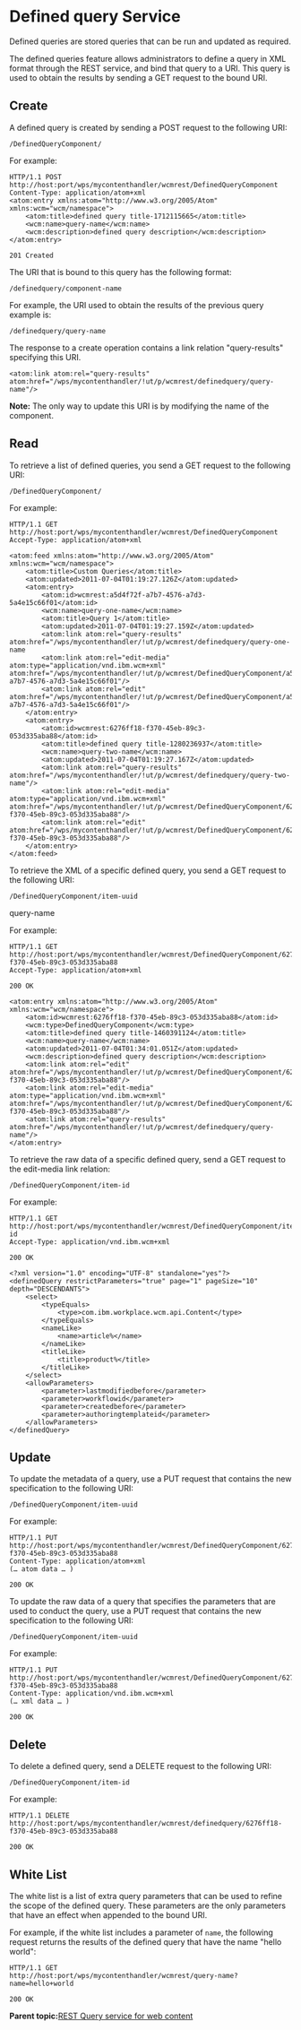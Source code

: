 # Defined query Service

Defined queries are stored queries that can be run and updated as required.

The defined queries feature allows administrators to define a query in XML format through the REST service, and bind that query to a URI. This query is used to obtain the results by sending a GET request to the bound URI.

## Create

A defined query is created by sending a POST request to the following URI:

```
/DefinedQueryComponent/
```

For example:

```
HTTP/1.1 POST 
http://host:port/wps/mycontenthandler/wcmrest/DefinedQueryComponent
Content-Type: application/atom+xml
<atom:entry xmlns:atom="http://www.w3.org/2005/Atom" xmlns:wcm="wcm/namespace">
    <atom:title>defined query title-1712115665</atom:title>
    <wcm:name>query-name</wcm:name>
    <wcm:description>defined query description</wcm:description>
</atom:entry>

201 Created
```

The URI that is bound to this query has the following format:

```
/definedquery/component-name
```

For example, the URI used to obtain the results of the previous query example is:

```
/definedquery/query-name
```

The response to a create operation contains a link relation "query-results" specifying this URI.

```
<atom:link atom:rel="query-results" 
atom:href="/wps/mycontenthandler/!ut/p/wcmrest/definedquery/query-name"/>
```

**Note:** The only way to update this URI is by modifying the name of the component.

## Read

To retrieve a list of defined queries, you send a GET request to the following URI:

```
/DefinedQueryComponent/
```

For example:

```
HTTP/1.1 GET
http://host:port/wps/mycontenthandler/wcmrest/DefinedQueryComponent
Accept-Type: application/atom+xml

<atom:feed xmlns:atom="http://www.w3.org/2005/Atom" xmlns:wcm="wcm/namespace">
    <atom:title>Custom Queries</atom:title>
    <atom:updated>2011-07-04T01:19:27.126Z</atom:updated>
    <atom:entry>
        <atom:id>wcmrest:a5d4f72f-a7b7-4576-a7d3-5a4e15c66f01</atom:id>
        <wcm:name>query-one-name</wcm:name>
        <atom:title>Query 1</atom:title>
        <atom:updated>2011-07-04T01:19:27.159Z</atom:updated>
        <atom:link atom:rel="query-results" atom:href="/wps/mycontenthandler/!ut/p/wcmrest/definedquery/query-one-name
        <atom:link atom:rel="edit-media" atom:type="application/vnd.ibm.wcm+xml" atom:href="/wps/mycontenthandler/!ut/p/wcmrest/DefinedQueryComponent/a5d4f72f-a7b7-4576-a7d3-5a4e15c66f01"/>
        <atom:link atom:rel="edit" atom:href="/wps/mycontenthandler/!ut/p/wcmrest/DefinedQueryComponent/a5d4f72f-a7b7-4576-a7d3-5a4e15c66f01"/>
    </atom:entry>
    <atom:entry>
        <atom:id>wcmrest:6276ff18-f370-45eb-89c3-053d335aba88</atom:id>
        <atom:title>defined query title-1280236937</atom:title>
        <wcm:name>query-two-name</wcm:name>
        <atom:updated>2011-07-04T01:19:27.167Z</atom:updated>
        <atom:link atom:rel="query-results" atom:href="/wps/mycontenthandler/!ut/p/wcmrest/definedquery/query-two-name"/>
        <atom:link atom:rel="edit-media" atom:type="application/vnd.ibm.wcm+xml" atom:href="/wps/mycontenthandler/!ut/p/wcmrest/DefinedQueryComponent/6276ff18-f370-45eb-89c3-053d335aba88"/>
        <atom:link atom:rel="edit" atom:href="/wps/mycontenthandler/!ut/p/wcmrest/DefinedQueryComponent/6276ff18-f370-45eb-89c3-053d335aba88"/>
    </atom:entry>
</atom:feed>
```

To retrieve the XML of a specific defined query, you send a GET request to the following URI:

```
/DefinedQueryComponent/item-uuid
```

query-name

For example:

```
HTTP/1.1 GET
http://host:port/wps/mycontenthandler/wcmrest/DefinedQueryComponent/6276ff18-f370-45eb-89c3-053d335aba88
Accept-Type: application/atom+xml

200 OK

<atom:entry xmlns:atom="http://www.w3.org/2005/Atom" xmlns:wcm="wcm/namespace">
    <atom:id>wcmrest:6276ff18-f370-45eb-89c3-053d335aba88</atom:id>
    <wcm:type>DefinedQueryComponent</wcm:type>
    <atom:title>defined query title-1460391124</atom:title>
    <wcm:name>query-name</wcm:name>
    <atom:updated>2011-07-04T01:34:01.051Z</atom:updated>
    <wcm:description>defined query description</wcm:description>
    <atom:link atom:rel="edit" atom:href="/wps/mycontenthandler/!ut/p/wcmrest/DefinedQueryComponent/6276ff18-f370-45eb-89c3-053d335aba88"/>
    <atom:link atom:rel="edit-media" atom:type="application/vnd.ibm.wcm+xml" atom:href="/wps/mycontenthandler/!ut/p/wcmrest/DefinedQueryComponent/6276ff18-f370-45eb-89c3-053d335aba88"/>
    <atom:link atom:rel="query-results" atom:href="/wps/mycontenthandler/!ut/p/wcmrest/definedquery/query-name"/>
</atom:entry>
```

To retrieve the raw data of a specific defined query, send a GET request to the edit-media link relation:

```
/DefinedQueryComponent/item-id
```

For example:

```
HTTP/1.1 GET
http://host:port/wps/mycontenthandler/wcmrest/DefinedQueryComponent/items-id
Accept-Type: application/vnd.ibm.wcm+xml

200 OK

<?xml version="1.0" encoding="UTF-8" standalone="yes"?>
<definedQuery restrictParameters="true" page="1" pageSize="10" depth="DESCENDANTS">
    <select>
        <typeEquals>
            <type>com.ibm.workplace.wcm.api.Content</type>
        </typeEquals>
        <nameLike>
            <name>article%</name>
        </nameLike>
        <titleLike>
            <title>product%</title>
        </titleLike>
    </select>
    <allowParameters>
        <parameter>lastmodifiedbefore</parameter>
        <parameter>workflowid</parameter>
        <parameter>createdbefore</parameter>
        <parameter>authoringtemplateid</parameter>
    </allowParameters>
</definedQuery>
```

## Update

To update the metadata of a query, use a PUT request that contains the new specification to the following URI:

```
/DefinedQueryComponent/item-uuid
```

For example:

```
HTTP/1.1 PUT
http://host:port/wps/mycontenthandler/wcmrest/DefinedQueryComponent/6276ff18-f370-45eb-89c3-053d335aba88
Content-Type: application/atom+xml
(… atom data … )

200 OK
```

To update the raw data of a query that specifies the parameters that are used to conduct the query, use a PUT request that contains the new specification to the following URI:

```
/DefinedQueryComponent/item-uuid
```

For example:

```
HTTP/1.1 PUT
http://host:port/wps/mycontenthandler/wcmrest/DefinedQueryComponent/6276ff18-f370-45eb-89c3-053d335aba88
Content-Type: application/vnd.ibm.wcm+xml
(… xml data … )

200 OK
```

## Delete

To delete a defined query, send a DELETE request to the following URI:

```
/DefinedQueryComponent/item-id
```

For example:

```
HTTP/1.1 DELETE
http://host:port/wps/mycontenthandler/wcmrest/definedquery/6276ff18-f370-45eb-89c3-053d335aba88

200 OK
```

## White List

The white list is a list of extra query parameters that can be used to refine the scope of the defined query. These parameters are the only parameters that have an effect when appended to the bound URI.

For example, if the white list includes a parameter of `name`, the following request returns the results of the defined query that have the name "hello world":

```
HTTP/1.1 GET
http://host:port/wps/mycontenthandler/wcmrest/query-name?name=hello+world

200 OK
```

**Parent topic:**[REST Query service for web content](../wcm/wcm_rest_query.md)

